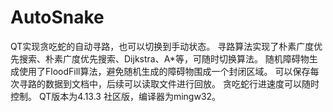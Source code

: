 # AutoSnake


QT实现贪吃蛇的自动寻路，也可以切换到手动状态。
寻路算法实现了朴素广度优先搜索、朴素广度优先搜索、Dijkstra、A*等，可随时切换算法。
随机障碍物生成使用了FloodFill算法，避免随机生成的障碍物围成一个封闭区域。
可以保存每次寻路的数据到文档中，后续可以读取文件进行回放。
贪吃蛇行进速度可以随时控制。
QT版本为4.13.3 社区版，编译器为mingw32。

